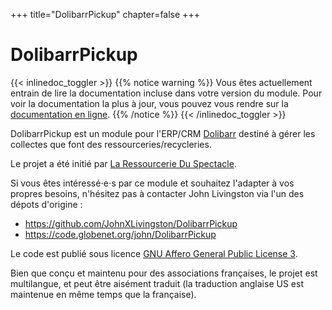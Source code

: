 +++
title="DolibarrPickup"
chapter=false
+++

# DolibarrPickup

{{< inlinedoc_toggler >}}
{{% notice warning %}}
Vous êtes actuellement entrain de lire la documentation incluse dans votre version du module.
Pour voir la documentation la plus à jour, vous pouvez vous rendre sur la
[documentation en ligne](https://johnxlivingston.github.io/DolibarrPickup/).
{{% /notice %}}
{{< /inlinedoc_toggler >}}

DolibarrPickup est un module pour l'ERP/CRM [Dolibarr](https://www.dolibarr.org/) destiné à gérer les collectes que font des ressourceries/recycleries.

Le projet a été initié par [La Ressourcerie Du Spectacle](https://www.ressourcerieduspectacle.fr).

Si vous êtes intéressé⋅e⋅s par ce module et souhaitez l'adapter à vos propres besoins,
n'hésitez pas à contacter John Livingston via l'un des dépots d'origine :

- https://github.com/JohnXLivingston/DolibarrPickup
- https://code.globenet.org/john/DolibarrPickup

Le code est publié sous licence [GNU Affero General Public License 3](https://code.globenet.org/john/DolibarrPickup/-/blob/main/COPYING).

Bien que conçu et maintenu pour des associations françaises, le projet est multilangue, et peut être aisément traduit (la traduction anglaise US est maintenue en même temps que la française).

